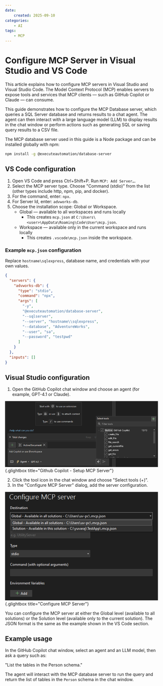 ```yaml
---
date:
    created: 2025-09-10
categories:
    - AI
tags:
    - MCP
---
```


# Configure MCP Server in Visual Studio and VS Code

This article explains how to configure MCP servers in Visual Studio and Visual Studio Code. The Model Context Protocol (MCP) enables servers to expose tools and services that MCP clients — such as GitHub Copilot or Claude — can consume.

This guide demonstrates how to configure the MCP Database server, which queries a SQL Server database and returns results to a chat agent. The agent can then interact with a large language model (LLM) to display results in the chat window or perform actions such as generating SQL or saving query results to a CSV file.

The MCP database server used in this guide is a Node package and can be installed globally with npm:

```bash
npm install -g @executeautomation/database-server
```

## VS Code configuration

1. Open VS Code and press Ctrl+Shift+P. Run `MCP: Add Server…`.
2. Select the MCP server type. Choose "Command (stdio)" from the list (other types include http, npm, pip, and docker).
3. For the command, enter: `npx`.
4. For Server Id, enter: `advworks-db`.
5. Choose the installation scope: Global or Workspace.
   - Global — available to all workspaces and runs locally
     - This creates `mcp.json` at `C:\Users\<user>\AppData\Roaming\Code\User\mcp.json`.
   - Workspace — available only in the current workspace and runs locally
     - This creates `.vscode\mcp.json` inside the workspace.

### Example `mcp.json` configuration

Replace `hostname\sqlexpress`, database name, and credentials with your own values.

```json
{
  "servers": {
    "advworks-db": {
      "type": "stdio",
      "command": "npx",
      "args": [
        "-y",
        "@executeautomation/database-server",
        "--sqlserver",
        "--server", "hostname\\sqlexpress",
        "--database", "AdventureWorks",
        "--user", "sa",
        "--password", "testpwd"
      ]
    }
  },
  "inputs": []
}
```

## Visual Studio configuration

1. Open the GitHub Copilot chat window and choose an agent (for example, GPT-4.1 or Claude).

[![Github Copilot - Setup MCP Server](../glimages/vs-mcp-server-copilot.png)](../glimages/vs-mcp-server-copilot.png){.glightbox title="Github Copilot - Setup MCP Server"}

2. Click the tool icon in the chat window and choose "Select tools (+)".
3. In the "Configure MCP Server" dialog, add the server configuration.

[![Github Copilot - Setup MCP Server](../glimages/mcp-server-configure.png)](../glimages/mcp-server-configure.png){.glightbox title="Configure MCP Server"}

You can configure the MCP server at either the Global level (available to all solutions) or the Solution level (available only to the current solution). The JSON format is the same as the example shown in the VS Code section.

## Example usage

In the GitHub Copilot chat window, select an agent and an LLM model, then ask a query such as:

"List the tables in the Person schema."

The agent will interact with the MCP database server to run the query and return the list of tables in the `Person` schema in the chat window.
